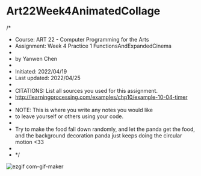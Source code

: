 # Art22Week4AnimatedCollage

/*
 * Course: ART 22  - Computer Programming for the Arts
 * Assignment: Week 4 Practice 1 FunctionsAndExpandedCinema
 *
 * by Yanwen Chen
 *
 * Initiated: 2022/04/19
 * Last updated: 2022/04/25
 *
 * CITATIONS: List all sources you used for this assignment.
 * http://learningprocessing.com/examples/chp10/example-10-04-timer
 *
 * NOTE: This is where you write any notes you would like
 * to leave yourself or others using your code.
 *
 * Try to make the food fall down randomly, and let the panda get the food, and the background decoration panda just keeps doing the circular motion <33
 *
 * */

![ezgif com-gif-maker](https://user-images.githubusercontent.com/91364746/165184254-ad1daa56-0227-48ee-a141-8ff0a2a90de8.gif)

